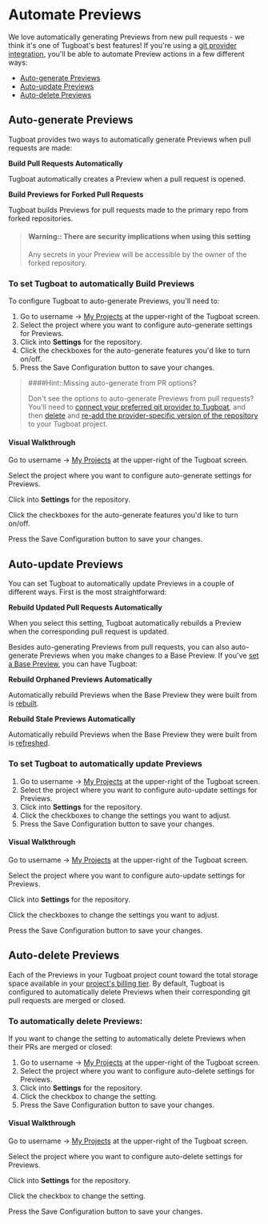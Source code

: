 # Automate Previews

We love automatically generating Previews from new pull requests - we think it's
one of Tugboat's best features! If you're using a
[git provider integration](../../setting-up-tugboat/index.md#connect-with-your-provider),
you'll be able to automate Preview actions in a few different ways:

- [Auto-generate Previews](#auto-generate-previews)
- [Auto-update Previews](#auto-update-previews)
- [Auto-delete Previews](#auto-delete-previews)

## Auto-generate Previews

Tugboat provides two ways to automatically generate Previews when pull requests
are made:

**Build Pull Requests Automatically**

Tugboat automatically creates a Preview when a pull request is opened.

**Build Previews for Forked Pull Requests**

Tugboat builds Previews for pull requests made to the primary repo from forked
repositories.

> #### Warning:: There are security implications when using this setting
>
> Any secrets in your Preview will be accessible by the owner of the forked
> repository.

### To set Tugboat to automatically Build Previews

To configure Tugboat to auto-generate Previews, you'll need to:

1. Go to username -> [My Projects](https://dashboard.tugboat.qa/projects) at the
   upper-right of the Tugboat screen.
2. Select the project where you want to configure auto-generate settings for
   Previews.
3. Click into **Settings** for the repository.
4. Click the checkboxes for the auto-generate features you'd like to turn
   on/off.
5. Press the Save Configuration button to save your changes.

> ####Hint::Missing auto-generate from PR options?
>
> Don't see the options to auto-generate Previews from pull requests? You'll
> need to
> [connect your preferred git provider to Tugboat](../../setting-up-tugboat/index.md#connect-with-your-provider),
> and then [delete](../../setting-up-tugboat/index.md#delete-the-repo) and
> [re-add the provider-specific version of the repository](../../setting-up-tugboat/index.md#add-repos-to-the-project)
> to your Tugboat project.

#### Visual Walkthrough

Go to username -> [My Projects](https://dashboard.tugboat.qa/projects) at the
upper-right of the Tugboat screen.

Select the project where you want to configure auto-generate settings for
Previews.

Click into **Settings** for the repository.

Click the checkboxes for the auto-generate features you'd like to turn on/off.

Press the Save Configuration button to save your changes.

## Auto-update Previews

You can set Tugboat to automatically update Previews in a couple of different
ways. First is the most straightforward:

**Rebuild Updated Pull Requests Automatically**

When you select this setting, Tugboat automatically rebuilds a Preview when the
corresponding pull request is updated.

Besides auto-generating Previews from pull requests, you can also auto-generate
Previews when you make changes to a Base Preview. If you've
[set a Base Preview](../work-with-base-previews/index.md#how-to-set-a-base-preview),
you can have Tugboat:

**Rebuild Orphaned Previews Automatically**

Automatically rebuild Previews when the Base Preview they were built from is
[rebuilt](../work-with-base-previews/index.md#change-a-base-preview).

**Rebuild Stale Previews Automatically**

Automatically rebuild Previews when the Base Preview they were built from is
[refreshed](../work-with-base-previews/index.md#update-a-base-preview).

### To set Tugboat to automatically update Previews

1. Go to username -> [My Projects](https://dashboard.tugboat.qa/projects) at the
   upper-right of the Tugboat screen.
2. Select the project where you want to configure auto-update settings for
   Previews.
3. Click into **Settings** for the repository.
4. Click the checkboxes to change the settings you want to adjust.
5. Press the Save Configuration button to save your changes.

#### Visual Walkthrough

Go to username -> [My Projects](https://dashboard.tugboat.qa/projects) at the
upper-right of the Tugboat screen.

Select the project where you want to configure auto-update settings for
Previews.

Click into **Settings** for the repository.

Click the checkboxes to change the settings you want to adjust.

Press the Save Configuration button to save your changes.

## Auto-delete Previews

Each of the Previews in your Tugboat project count toward the total storage
space available in your
[project's billing tier](../../tugboat-billing/index.md). By default, Tugboat is
configured to automatically delete Previews when their corresponding git pull
requests are merged or closed.

### To automatically delete Previews:

If you want to change the setting to automatically delete Previews when their
PRs are merged or closed:

1. Go to username -> [My Projects](https://dashboard.tugboat.qa/projects) at the
   upper-right of the Tugboat screen.
2. Select the project where you want to configure auto-delete settings for
   Previews.
3. Click into **Settings** for the repository.
4. Click the checkbox to change the setting.
5. Press the Save Configuration button to save your changes.

#### Visual Walkthrough

Go to username -> [My Projects](https://dashboard.tugboat.qa/projects) at the
upper-right of the Tugboat screen.

Select the project where you want to configure auto-delete settings for
Previews.

Click into **Settings** for the repository.

Click the checkbox to change the setting.

Press the Save Configuration button to save your changes.
